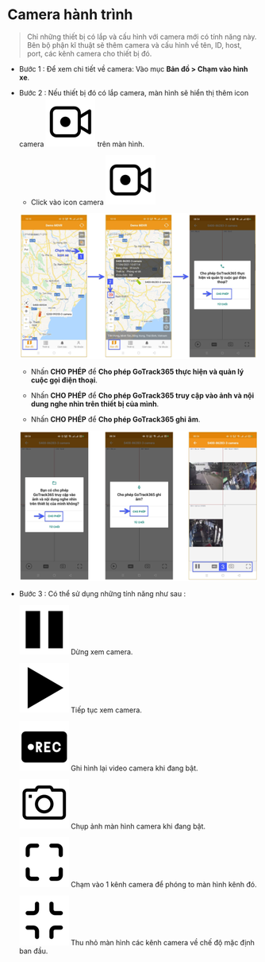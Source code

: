 # Camera hành trình

> Chỉ những thiết bị có lắp và cấu hình với camera mới có tính năng này.
Bên bộ phận kĩ thuật sẽ thêm camera và cấu hình về tên, ID, host, port, các kênh camera cho thiết bị đó.

- Bước 1 : Để xem chi tiết về camera: Vào mục **Bản đồ > Chạm vào hình xe**.

- Bước 2 : Nếu thiết bị đó có lắp camera, màn hình sẽ hiển thị thêm icon camera <span class="icon-left svg-filter-circlered">![Ok](/docs/assets/images/web-interface/icon/SVG/icons8-live-video-on.svg) trên màn hình.
     * Click vào icon camera <span class="icon-left svg-filter-circlered">![Ok](/docs/assets/images/web-interface/icon/SVG/icons8-live-video-on.svg)

     <span style="display:block;text-align:center">![Interface Web](/docs/assets/images/web-interface/app-gotrack365/cam-mdvr-1-365.jpg)

     * Nhấn **CHO PHÉP**  để **Cho phép GoTrack365 thực hiện và quản lý cuộc gọi điện thoại**.

     * Nhấn **CHO PHÉP**  để **Cho phép GoTrack365 truy cập vào ảnh và nội dung nghe nhìn trên thiết bị của mình**.

     * Nhấn **CHO PHÉP**  để **Cho phép GoTrack365 ghi âm**.

     
     <span style="display:block;text-align:center">![Interface Web](/docs/assets/images/web-interface/app-gotrack365/cam-mdvr-365-4.jpg)

- Bước 3 : Có thể sử dụng những tính năng như sau :

     <span class="icon-left svg-filter-info">![Ok](/docs/assets/images/web-interface/icon/SVG/icons8-pause.svg) Dừng xem camera.

     <span class="icon-left svg-filter-info">![Ok](/docs/assets/images/web-interface/icon/SVG/icons8-play.svg) Tiếp tục xem camera.

    <span class="icon-left svg-filter-info">![Ok](/docs/assets/images/web-interface/icon/SVG/icons8-video-record.svg) Ghi hình lại video camera khi đang bật.

    <span class="icon-left svg-filter-info">![Ok](/docs/assets/images/web-interface/icon/SVG/icons8-camera.svg) Chụp ảnh màn hình camera khi đang bật.

    <span class="icon-left svg-filter-info">![Ok](/docs/assets/images/web-interface/icon/SVG/icons8-full-screen.svg) Chạm vào 1 kênh camera để phóng to màn hình kênh đó.

    <span class="icon-left svg-filter-info">![Ok](/docs/assets/images/web-interface/icon/SVG/icons8-normal-screen.svg) Thu nhỏ màn hình các kênh camera về chế độ mặc định ban đầu.

